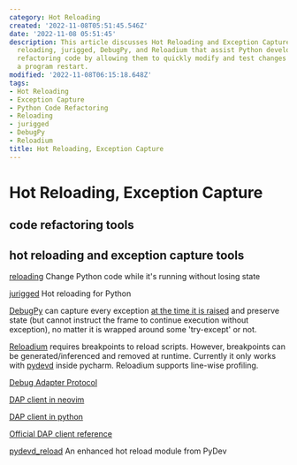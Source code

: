 ```yaml
---
category: Hot Reloading
created: '2022-11-08T05:51:45.546Z'
date: '2022-11-08 05:51:45'
description: This article discusses Hot Reloading and Exception Capture tools like
  reloading, jurigged, DebugPy, and Reloadium that assist Python developers in efficiently
  refactoring code by allowing them to quickly modify and test changes without requiring
  a program restart.
modified: '2022-11-08T06:15:18.648Z'
tags:
- Hot Reloading
- Exception Capture
- Python Code Refactoring
- Reloading
- jurigged
- DebugPy
- Reloadium
title: Hot Reloading, Exception Capture
---
```


# Hot Reloading, Exception Capture

## code refactoring tools



## hot reloading and exception capture tools

[reloading](https://github.com/julvo/reloading) Change Python code while it's running without losing state

[jurigged](https://github.com/breuleux/jurigged) Hot reloading for Python

[DebugPy](https://github.com/microsoft/debugpy) can capture every exception [at the time it is raised](https://github.com/microsoft/debugpy/blob/8157273a28b5d4d1ea49fe90eb51f9f1c19b80dc/src/debugpy/_vendored/pydevd/_pydevd_bundle/pydevd_frame.py) and preserve state (but cannot instruct the frame to continue execution without exception), no matter it is wrapped around some 'try-except' or not.

[Reloadium](https://github.com/reloadware/reloadium) requires breakpoints to reload scripts. However, breakpoints can be generated/inferenced and removed at runtime. Currently it only works with [pydevd](https://github.com/fabioz/PyDev.Debugger) inside pycharm. Reloadium supports line-wise profiling.

[Debug Adapter Protocol](https://microsoft.github.io/debug-adapter-protocol/specification)

[DAP client in neovim](https://github.com/mfussenegger/nvim-dap)

[DAP client in python](https://github.com/abhilashgupta/DAP-client/blob/master/Client_class.ipynb)

[Official DAP client reference](https://github.com/microsoft/debugpy/wiki/DAP-Client-reference)

[pydevd_reload](https://github.com/fyrestone/pydevd_reload) An enhanced hot reload module from PyDev
